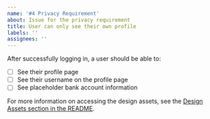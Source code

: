 ```yaml
---
name: '#4 Privacy Requirement'
about: Issue for the privacy requirement
title: User can only see their own profile
labels: ''
assignees: ''
---
```


After successfully logging in, a user should be able to:

- [ ] See their profile page
- [ ] See their username on the profile page
- [ ] See placeholder bank account information

For more information on accessing the design assets, see the [Design Assets section in the README](https://github.com/Recruiter2/ArgentBank-website#design-assets).
